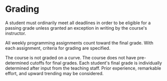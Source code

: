 # Grading

A student must ordinarily meet all deadlines in order to be eligible for a
passing grade unless granted an exception in writing by the course's instructor.

All weekly programming assignments count toward the final grade. With each assignment, criteria for grading are specified.

The course is not graded on a curve. The course does not have pre-determined
cutoffs for final grades. Each student's final grade is individually determined
after input from the teaching staff. Prior experience, remarkable effort, and
upward trending may be considered.
